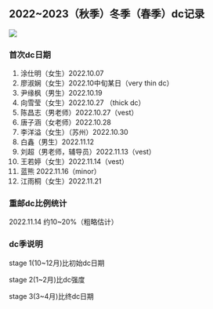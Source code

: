 ## 2022~2023（秋季）冬季（春季）dc记录

![](https://count.getloli.com/get/@2223winterdcrecord)

### 首次dc日期

1. 涂仕明（女生）2022.10.07 
2. 廖淑娴（女生）2022.10中旬某日（very thin dc）
3. 尹缘枫（男生）2022.10.19
4. 向雪莹（女生）2022.10.27 （thick dc）
5. 陈昌志（男老师）2022.10.27（vest）
6. 唐子涵（女老师）2022.10.28
7. 李洋溢（女生）（苏州）2022.10.30
8. 白鑫（男生）2022.11.12
9. 刘超（男老师，辅导员）2022.11.13（vest）
10. 王若婷（女生）2022.11.14（vest）
11. 蓝熊 2022.11.16（minor）
12. 江雨桐（女生）2022.11.21

### 重邮dc比例统计

2022.11.14 约10~20%（粗略估计）

### dc季说明

stage 1(10~12月)比初始dc日期

stage 2(1~2月)比dc强度

stage 3(3~4月)比终dc日期
